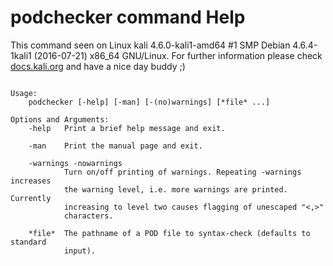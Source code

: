 # podchecker command Help
 
 This command seen on Linux kali 4.6.0-kali1-amd64 #1 SMP Debian 4.6.4-1kali1 (2016-07-21) x86_64 GNU/Linux. For further information please check [docs.kali.org](docs.kali.org) and have a nice day buddy ;) 

~~~

Usage:
    podchecker [-help] [-man] [-(no)warnings] [*file* ...]

Options and Arguments:
    -help   Print a brief help message and exit.

    -man    Print the manual page and exit.

    -warnings -nowarnings
            Turn on/off printing of warnings. Repeating -warnings increases
            the warning level, i.e. more warnings are printed. Currently
            increasing to level two causes flagging of unescaped "<,>"
            characters.

    *file*  The pathname of a POD file to syntax-check (defaults to standard
            input).


~~~
